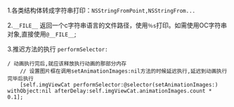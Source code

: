 
1.各类结构体转成字符串打印：`NSStringFromPoint,NSStringFrom...`

2.`__FILE__` 返回一个c字符串语言的文件路径，使用`％s`打印。如需使用OC字符串对象,直接使用`@__FILE__`;

3.推迟方法的执行 `performSelector:`
```
/ 动画执行完后,就应该释放执行动画的那部分内存
    // 设置图片框在调用setAnimationImages:nil方法的时候延迟执行,延迟到动画执行完毕后执行
    [self.imgViewCat performSelector:@selector(setAnimationImages:) withObject:nil afterDelay:self.imgViewCat.animationImages.count * 0.1];
```


